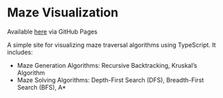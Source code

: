 # Maze Visualization
Available [here](https://bnziv.github.io/maze-visualization/) via GitHub Pages

A simple site for visualizing maze traversal algorithms using TypeScript. It includes:
* Maze Generation Algorithms: Recursive Backtracking, Kruskal’s Algorithm
* Maze Solving Algorithms: Depth-First Search (DFS), Breadth-First Search (BFS), A*
